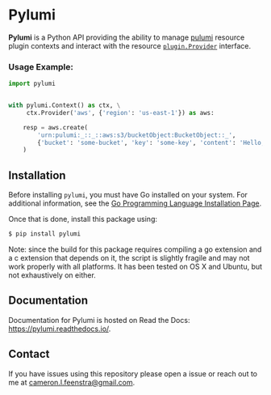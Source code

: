 # Pylumi

**Pylumi** is a Python API providing the ability to manage [pulumi](https://github.com/pulumi/pulumi) resource plugin contexts and interact with the resource [`plugin.Provider`](https://github.com/pulumi/pulumi/blob/89c956d18942c1fcbf687da3052dd26089d8f486/sdk/go/common/resource/plugin/provider.go#L37) interface.

### Usage Example:

```python
import pylumi


with pylumi.Context() as ctx, \
     ctx.Provider('aws', {'region': 'us-east-1'}) as aws:

    resp = aws.create(
        'urn:pulumi:_::_::aws:s3/bucketObject:BucketObject::_',
        {'bucket': 'some-bucket', 'key': 'some-key', 'content': 'Hello, world!'},
    )
```

## Installation

Before installing `pylumi`, you must have Go installed on your system. For additional information, see the [Go Programming Language Installation Page](https://golang.org/doc/install).

Once that is done, install this package using:
```bash
$ pip install pylumi
```
Note: since the build for this package requires compiling a go extension and a c extension that depends on it, the script is slightly fragile and may not work properly with all platforms. It has been tested on OS X and Ubuntu, but not exhaustively on either.

## Documentation

Documentation for Pylumi is hosted on Read the Docs: https://pylumi.readthedocs.io/.

## Contact

If you have issues using this repository please open a issue or reach out to me at cameron.l.feenstra@gmail.com.
